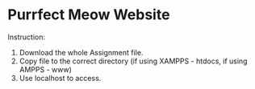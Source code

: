 # Purrfect Meow Website

Instruction:

1. Download the whole Assignment file.
2. Copy file to the correct directory (if using XAMPPS - htdocs, if using AMPPS - www)
3. Use localhost to access.
